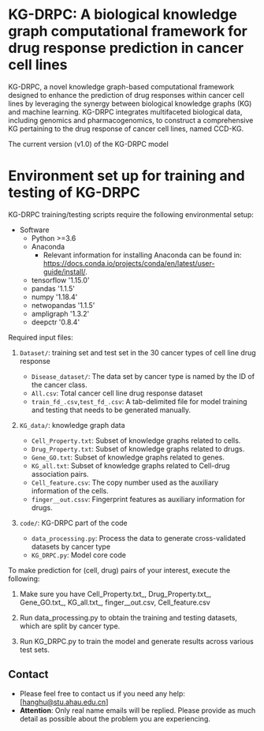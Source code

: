 # KG-DRPC: A biological knowledge graph computational framework for drug response prediction in cancer cell lines
KG-DRPC, a novel knowledge graph-based computational framework designed to enhance the prediction of drug responses within cancer cell lines by leveraging the synergy between biological knowledge graphs (KG) and machine learning. KG-DRPC integrates multifaceted biological data, including genomics and pharmacogenomics, to construct a comprehensive KG pertaining to the drug response of cancer cell lines, named CCD-KG. 

The current version (v1.0) of the KG-DRPC model 


# Environment set up for training and testing of KG-DRPC
KG-DRPC training/testing scripts require the following environmental setup:


* Software
    * Python >=3.6
    * Anaconda
        * Relevant information for installing Anaconda can be found in: https://docs.conda.io/projects/conda/en/latest/user-guide/install/.
    * tensorflow '1.15.0'
    * pandas '1.1.5'
    * numpy '1.18.4'
    * netwopandas '1.1.5'
    * ampligraph '1.3.2'
    * deepctr '0.8.4'


Required input files:
1. `Dataset/`: training set and test set in the 30 cancer types of cell line drug response
    * `Disease_dataset/`: The data set by cancer type is named by the ID of the cancer class.
    * `All.csv`: Total cancer cell line drug response dataset
    * `train_fd_.csv`,`test_fd_.csv`: A tab-delimited file for model training and testing that needs to be generated manually.
    
2. `KG_data/`: knowledge graph data
    * `Cell_Property.txt`: Subset of knowledge graphs related to cells.
    * `Drug_Property.txt`: Subset of knowledge graphs related to drugs.
    * `Gene_GO.txt`: Subset of knowledge graphs related to genes.
    * `KG_all.txt`: Subset of knowledge graphs related to Cell-drug association pairs.
    * `Cell_feature.csv`: The copy number used as the auxiliary information of the cells.
    * `finger__out.cssv`: Fingerprint features as auxiliary information for drugs.

3. `code/`: KG-DRPC part of the code
    * `data_processing.py`: Process the data to generate cross-validated datasets by cancer type
    * `KG_DRPC.py`: Model core code


    
To make prediction for (cell, drug) pairs of your interest, execute the following:

1. Make sure you have Cell_Property.txt_, Drug_Property.txt_, Gene_GO.txt_, KG_all.txt_, finger__out.csv, Cell_feature.csv

2. Run data_processing.py to obtain the training and testing datasets, which are split by cancer type.
 
3. Run KG_DRPC.py to train the model and generate results across various test sets.



     
## Contact

- Please feel free to contact us if you need any help: [hanghu@stu.ahau.edu.cn]
- __Attention__: Only real name emails will be replied. Please provide as much detail as possible about the problem you are experiencing.


